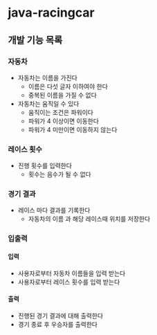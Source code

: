# java-racingcar

## 개발 기능 목록

### 자동차

- 자동차는 이름을 가진다
  - 이름은 다섯 글자 이하여야 한다
  - 중복된 이름을 가질 수 없다
- 자동차는 움직일 수 있다
  - 움직이는 조건은 파워이다
  - 파워가 4 이상이면 이동한다
  - 파워가 4 미만이면 이동하지 않는다

### 레이스 횟수

- 진행 횟수를 입력한다
  - 횟수는 음수가 될 수 없다

### 경기 결과

- 레이스 마다 결과를 기록한다
  - 자동차의 이름 과 해당 레이스때 위치를 저장한다

### 입출력

#### 입력
- 사용자로부터 자동차 이름들을 입력 받는다
- 사용자로부터 레이스 횟수를 입력 받는다

#### 출력
- 진행된 경기 결과에 대해 출력한다
- 경기 종료 후 우승자를 출력한다
